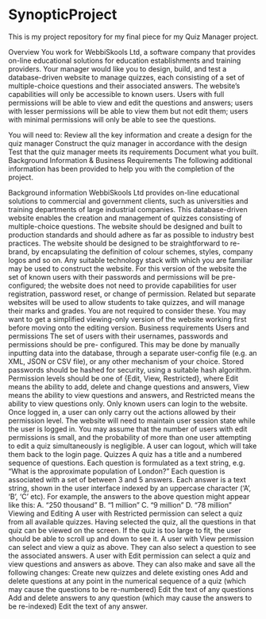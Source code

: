 # SynopticProject
This is my project repository for my final piece for my Quiz Manager project.

Overview
You work for WebbiSkools Ltd, a software company that provides on-line educational solutions for education establishments and training providers. Your manager would like you to design, build, and test a database-driven website to manage quizzes, each consisting of a set of multiple-choice questions and their associated answers. The website’s capabilities will only be accessible to known users. Users with full permissions will be able to view and edit the questions and answers; users with lesser permissions will be able to view them but not edit them; users with minimal permissions will only be able to see the questions.

You will need to:
Review all the key information and create a design for the quiz manager
Construct the quiz manager in accordance with the design
Test that the quiz manager meets its requirements
Document what you built.
Background Information & Business Requirements
The following additional information has been provided to help you with the completion of the project.

Background information
WebbiSkools Ltd provides on-line educational solutions to commercial and government clients, such as universities and training departments of large industrial companies.
This database-driven website enables the creation and management of quizzes consisting of multiple-choice questions.
The website should be designed and built to production standards and should adhere as far as possible to industry best practices.
The website should be designed to be straightforward to re-brand, by encapsulating the definition of colour schemes, styles, company logos and so on.
Any suitable technology stack with which you are familiar may be used to construct the website.
For this version of the website the set of known users with their passwords and permissions will be pre-configured; the website does not need to provide capabilities for user registration, password reset, or change of permission.
Related but separate websites will be used to allow students to take quizzes, and will manage their marks and grades. You are not required to consider these.
You may want to get a simplified viewing-only version of the website working first before moving onto the editing version.
Business requirements
Users and permissions
The set of users with their usernames, passwords and permissions should be pre- configured. This may be done by manually inputting data into the database, through a separate user-config file (e.g. an XML, JSON or CSV file), or any other mechanism of your choice.
Stored passwords should be hashed for security, using a suitable hash algorithm.
Permission levels should be one of {Edit, View, Restricted}, where Edit means the ability to add, delete and change questions and answers, View means the ability to view questions and answers, and Restricted means the ability to view questions only.
Only known users can login to the website. Once logged in, a user can only carry out the actions allowed by their permission level.
The website will need to maintain user session state while the user is logged in.
You may assume that the number of users with edit permissions is small, and the probability of more than one user attempting to edit a quiz simultaneously is negligible.
A user can logout, which will take them back to the login page. Quizzes
A quiz has a title and a numbered sequence of questions.
Each question is formulated as a text string, e.g. “What is the approximate population of London?”
Each question is associated with a set of between 3 and 5 answers. Each answer is a text string, shown in the user interface indexed by an uppercase character (‘A’, ‘B’, ‘C’ etc). For example, the answers to the above question might appear like this:
A. “250 thousand”
B. “1 million”
C. “9 million”
D. “78 million”
Viewing and Editing
A user with Restricted permission can select a quiz from all available quizzes. Having selected the quiz, all the questions in that quiz can be viewed on the screen. If the quiz is too large to fit, the user should be able to scroll up and down to see it.
A user with View permission can select and view a quiz as above. They can also select a question to see the associated answers.
A user with Edit permission can select a quiz and view questions and answers as above. They can also make and save all the following changes:
Create new quizzes and delete existing ones
Add and delete questions at any point in the numerical sequence of a quiz (which may cause the questions to be re-numbered)
Edit the text of any questions
Add and delete answers to any question (which may cause the answers to be re-indexed)
Edit the text of any answer.